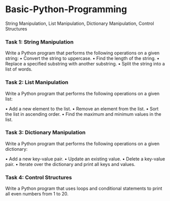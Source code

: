 # Basic-Python-Programming
String Manipulation, List Manipulation, Dictionary Manipulation, Control Structures

### Task 1: String Manipulation

Write a Python program that performs the following operations on a given string:
•	Convert the string to uppercase.
•	Find the length of the string.
•	Replace a specified substring with another substring.
•	Split the string into a list of words.

### Task 2: List Manipulation

Write a Python program that performs the following operations on a given list:

•	Add a new element to the list.
•	Remove an element from the list.
•	Sort the list in ascending order.
•	Find the maximum and minimum values in the list.

### Task 3: Dictionary Manipulation

Write a Python program that performs the following operations on a given dictionary:

•	Add a new key-value pair.
•	Update an existing value.
•	Delete a key-value pair.
•	Iterate over the dictionary and print all keys and values.

### Task 4: Control Structures

Write a Python program that uses loops and conditional statements to print all even numbers from 1 to 20.
